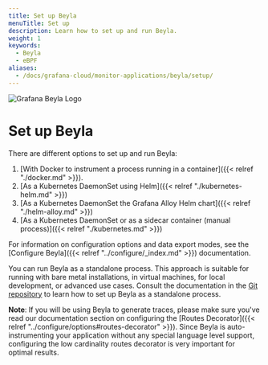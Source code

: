 ```yaml
---
title: Set up Beyla
menuTitle: Set up
description: Learn how to set up and run Beyla.
weight: 1
keywords:
  - Beyla
  - eBPF
aliases:
  - /docs/grafana-cloud/monitor-applications/beyla/setup/
---
```


![Grafana Beyla Logo](https://grafana.com/media/docs/grafana-cloud/beyla/beyla-logo-2.png)

# Set up Beyla

There are different options to set up and run Beyla:

1. [With Docker to instrument a process running in a container]({{< relref "./docker.md" >}}).
1. [As a Kubernetes DaemonSet using Helm]({{< relref "./kubernetes-helm.md" >}})
1. [As a Kubernetes DaemonSet the Grafana Alloy Helm chart]({{< relref "./helm-alloy.md" >}})
1. [As a Kubernetes DaemonSet or as a sidecar container (manual process)]({{< relref "./kubernetes.md" >}})

For information on configuration options and data export modes, see the [Configure Beyla]({{< relref "../configure/_index.md" >}}) documentation.

You can run Beyla as a standalone process. This approach is suitable for running with bare metal installations, in virtual machines, for local development, or advanced use cases. Consult the documentation in the [Git repository](https://github.com/grafana/beyla/blob/main/docs/sources/setup/standalone.md) to learn how to set up Beyla as a standalone process.

**Note**: If you will be using Beyla to generate traces, please make sure you've read our documentation section on configuring
the [Routes Decorator]({{< relref "../configure/options#routes-decorator" >}}). Since Beyla is auto-instrumenting your application without any
special language level support, configuring the low cardinality routes decorator is very important for optimal results.
